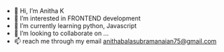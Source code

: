 - 👋 Hi, I’m Anitha K
- 👀 I’m interested in FRONTEND development 
- 🌱 I’m currently learning python, Javascript
- 💞️ I’m looking to collaborate on ...
- 📫 reach me through my email anithabalasubramanaian75@gmail.com

<!---
Anitha-k-anitha/Anitha-k-anitha is a ✨ special ✨ repository because its `README.md` (this file) appears on your GitHub profile.
You can click the Preview link to take a look at your changes.
--->
